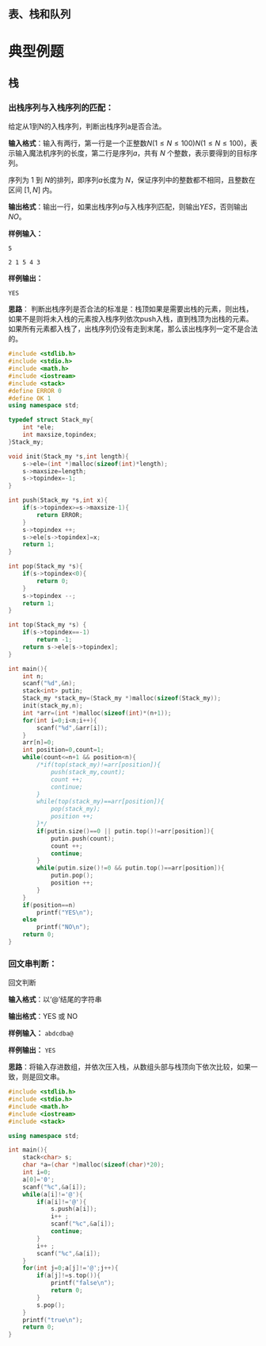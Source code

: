 

## 表、栈和队列

# 典型例题
## 栈
### 出栈序列与入栈序列的匹配：
给定从1到N的入栈序列，判断出栈序列a是否合法。

**输入格式**：输入有两行，第一行是一个正整数$N (1 \leq N \leq 100)N(1≤N≤100)$，表示输入魔法机序列的长度，第二行是序列$a$，共有 $N$ 个整数，表示要得到的目标序列。

序列为 $1$ 到 $N$的排列，即序列$a$长度为 $N$，保证序列中的整数都不相同，且整数在区间 $[1, N]$ 内。

**输出格式**：输出一行，如果出栈序列$a$与入栈序列匹配，则输出$YES$，否则输出$NO$。

**样例输入：**

`5 `

`2 1 5 4 3`

**样例输出：**

`YES`

**思路**：
判断出栈序列是否合法的标准是：栈顶如果是需要出栈的元素，则出栈，如果不是则将未入栈的元素按入栈序列依次push入栈，直到栈顶为出栈的元素。如果所有元素都入栈了，出栈序列仍没有走到末尾，那么该出栈序列一定不是合法的。

```cpp
#include <stdlib.h>
#include <stdio.h>
#include <math.h>
#include <iostream>
#include <stack>
#define ERROR 0
#define OK 1
using namespace std;

typedef struct Stack_my{
    int *ele;
    int maxsize,topindex;
}Stack_my;

void init(Stack_my *s,int length){
    s->ele=(int *)malloc(sizeof(int)*length);
    s->maxsize=length;
    s->topindex=-1;
}

int push(Stack_my *s,int x){
    if(s->topindex>=s->maxsize-1){
        return ERROR;
    }
    s->topindex ++;
    s->ele[s->topindex]=x;
    return 1;
}

int pop(Stack_my *s){
    if(s->topindex<0){
        return 0;
    }
    s->topindex --;
    return 1;
}

int top(Stack_my *s) {
    if(s->topindex==-1)
        return -1;
    return s->ele[s->topindex];
}

int main(){
    int n;
    scanf("%d",&n);
    stack<int> putin;
    Stack_my *stack_my=(Stack_my *)malloc(sizeof(Stack_my));
    init(stack_my,n);
    int *arr=(int *)malloc(sizeof(int)*(n+1));
    for(int i=0;i<n;i++){
        scanf("%d",&arr[i]);
    }
    arr[n]=0;
    int position=0,count=1;
    while(count<=n+1 && position<n){
        /*if(top(stack_my)!=arr[position]){
            push(stack_my,count);
            count ++;
            continue;
        }
        while(top(stack_my)==arr[position]){
            pop(stack_my);
            position ++;
        }*/
        if(putin.size()==0 || putin.top()!=arr[position]){
            putin.push(count);
            count ++;
            continue;
        }
        while(putin.size()!=0 && putin.top()==arr[position]){
            putin.pop();
            position ++;
        }
    }
    if(position==n)
        printf("YES\n");
    else
        printf("NO\n");
    return 0;
}
```
### 回文串判断：
回文判断

**输入格式**：以‘@’结尾的字符串

**输出格式**：YES 或 NO

**样例输入：**
`abdcdba@`

**样例输出：**
`YES`

**思路**：将输入存进数组，并依次压入栈，从数组头部与栈顶向下依次比较，如果一致，则是回文串。

```cpp
#include <stdlib.h>
#include <stdio.h>
#include <math.h>
#include <iostream>
#include <stack>

using namespace std;

int main(){
    stack<char> s;
    char *a=(char *)malloc(sizeof(char)*20);
    int i=0;
    a[0]='0';
    scanf("%c",&a[i]);
    while(a[i]!='@'){
        if(a[i]!='@'){
            s.push(a[i]);
            i++ ;
            scanf("%c",&a[i]);
            continue;
        }
        i++ ;
        scanf("%c",&a[i]);
    }
    for(int j=0;a[j]!='@';j++){
        if(a[j]!=s.top()){
            printf("false\n");
            return 0;
        }
        s.pop();
    }
    printf("true\n");
    return 0;
}

```
